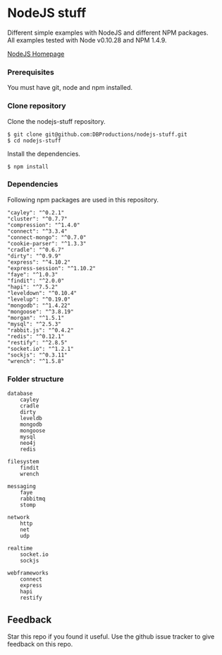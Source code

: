 # NodeJS stuff

Different simple examples with NodeJS and different NPM packages.  
All examples tested with Node v0.10.28 and NPM 1.4.9.  

[NodeJS Homepage](http://www.nodejs.org)

### Prerequisites

You must have git, node and npm installed.  

### Clone repository

Clone the nodejs-stuff repository.

    $ git clone git@github.com:DBProductions/nodejs-stuff.git
    $ cd nodejs-stuff

Install the dependencies.

    $ npm install

### Dependencies

Following npm packages are used in this repository.

    "cayley": "^0.2.1"
    "cluster": "^0.7.7"
    "compression": "^1.4.0"
    "connect": "^3.3.4"
    "connect-mongo": "^0.7.0"
    "cookie-parser": "^1.3.3"
    "cradle": "^0.6.7"
    "dirty": "^0.9.9"
    "express": "^4.10.2"
    "express-session": "^1.10.2"
    "faye": "^1.0.3"
    "findit": "^2.0.0"
    "hapi": "^7.5.2"
    "leveldown": "^0.10.4"
    "levelup": "^0.19.0"
    "mongodb": "^1.4.22"
    "mongoose": "^3.8.19"
    "morgan": "^1.5.1"
    "mysql": "^2.5.3"
    "rabbit.js": "^0.4.2"
    "redis": "^0.12.1"
    "restify": "^2.8.5"
    "socket.io": "^1.2.1"
    "sockjs": "^0.3.11"
    "wrench": "^1.5.8"

### Folder structure

    database
        cayley
        cradle
        dirty
        leveldb
        mongodb
        mongoose
        mysql
        neo4j
        redis

    filesystem
        findit
        wrench

    messaging
        faye
        rabbitmq
        stomp

    network
        http
        net
        udp

    realtime
        socket.io
        sockjs

    webframeworks
        connect
        express
        hapi
        restify

## Feedback
Star this repo if you found it useful. Use the github issue tracker to give feedback on this repo.